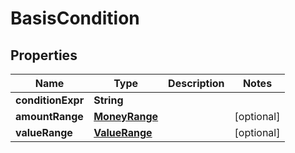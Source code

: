 

# BasisCondition


## Properties

| Name | Type | Description | Notes |
|------------ | ------------- | ------------- | -------------|
|**conditionExpr** | **String** |  |  |
|**amountRange** | [**MoneyRange**](MoneyRange.md) |  |  [optional] |
|**valueRange** | [**ValueRange**](ValueRange.md) |  |  [optional] |



